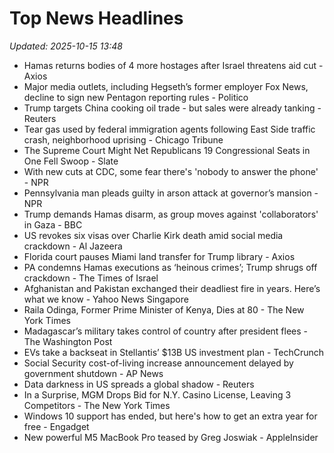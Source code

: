 # Top News Headlines

_Updated: 2025-10-15 13:48_

- Hamas returns bodies of 4 more hostages after Israel threatens aid cut - Axios
- Major media outlets, including Hegseth’s former employer Fox News, decline to sign new Pentagon reporting rules - Politico
- Trump targets China cooking oil trade - but sales were already tanking - Reuters
- Tear gas used by federal immigration agents following East Side traffic crash, neighborhood uprising - Chicago Tribune
- The Supreme Court Might Net Republicans 19 Congressional Seats in One Fell Swoop - Slate
- With new cuts at CDC, some fear there's 'nobody to answer the phone' - NPR
- Pennsylvania man pleads guilty in arson attack at governor’s mansion - NPR
- Trump demands Hamas disarm, as group moves against 'collaborators' in Gaza - BBC
- US revokes six visas over Charlie Kirk death amid social media crackdown - Al Jazeera
- Florida court pauses Miami land transfer for Trump library - Axios
- PA condemns Hamas executions as ‘heinous crimes’; Trump shrugs off crackdown - The Times of Israel
- Afghanistan and Pakistan exchanged their deadliest fire in years. Here’s what we know - Yahoo News Singapore
- Raila Odinga, Former Prime Minister of Kenya, Dies at 80 - The New York Times
- Madagascar’s military takes control of country after president flees - The Washington Post
- EVs take a backseat in Stellantis’ $13B US investment plan - TechCrunch
- Social Security cost-of-living increase announcement delayed by government shutdown - AP News
- Data darkness in US spreads a global shadow - Reuters
- In a Surprise, MGM Drops Bid for N.Y. Casino License, Leaving 3 Competitors - The New York Times
- Windows 10 support has ended, but here's how to get an extra year for free - Engadget
- New powerful M5 MacBook Pro teased by Greg Joswiak - AppleInsider